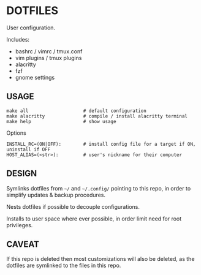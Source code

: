 # DOTFILES

User configuration.

Includes:
- bashrc / vimrc / tmux.conf
- vim plugins / tmux plugins
- alacritty
- fzf
- gnome settings


## USAGE

```
make all                    # default configuration
make alacritty              # compile / install alacritty terminal
make help                   # show usage
```

Options
```
INSTALL_RC=(ON|OFF):        # install config file for a target if ON, uninstall if OFF
HOST_ALIAS=(<str>):         # user's nickname for their computer
```


## DESIGN


Symlinks dotfiles from `~/` and `~/.config/` pointing to this repo,
  in order to simplify updates & backup procedures.

Nests dotfiles if possible to decouple configurations.

Installs to user space where ever possible,
  in order limit need for root privileges.


## CAVEAT

If this repo is deleted then most customizations will also be deleted,
  as the dotfiles are symlinked to the files in this repo.
